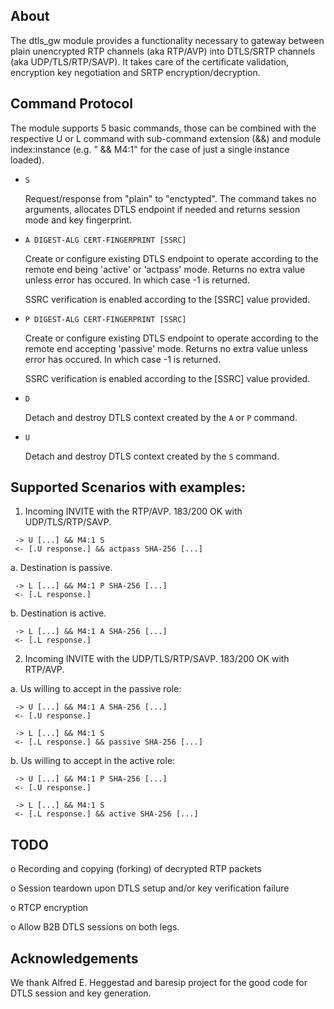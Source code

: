 ## About

The dtls_gw module provides a functionality necessary to gateway between
plain unencrypted RTP channels (aka RTP/AVP) into DTLS/SRTP channels (aka
UDP/TLS/RTP/SAVP). It takes care of the certificate validation, encryption
key negotiation and SRTP encryption/decryption.

## Command Protocol

The module supports 5 basic commands, those can be combined with the
respective U or L command with sub-command extension (&&) and module
index:instance (e.g. " && M4:1" for the case of just a single instance
loaded).

 - `S`

   Request/response from "plain" to "enctypted". The command takes no
   arguments, allocates DTLS endpoint if needed and returns session
   mode and key fingerprint.

 - `A DIGEST-ALG CERT-FINGERPRINT [SSRC]`

   Create or configure existing DTLS endpoint to operate according to the
   remote end being 'active' or 'actpass' mode. Returns no extra value unless
   error has occured. In which case -1 is returned.

   SSRC verification is enabled according to the [SSRC] value provided.

 - `P DIGEST-ALG CERT-FINGERPRINT [SSRC]`

   Create or configure existing DTLS endpoint to operate according to the
   remote end accepting 'passive' mode. Returns no extra value unless
   error has occured. In which case -1 is returned.

   SSRC verification is enabled according to the [SSRC] value provided.

 - `D`

   Detach and destroy DTLS context created by the `A` or `P` command.

 - `U`

   Detach and destroy DTLS context created by the `S` command.

## Supported Scenarios with examples:

1. Incoming INVITE with the RTP/AVP. 183/200 OK with UDP/TLS/RTP/SAVP.

```
 -> U [...] && M4:1 S
 <- [.U response.] && actpass SHA-256 [...]
```

 a. Destination is passive.

```
 -> L [...] && M4:1 P SHA-256 [...]
 <- [.L response.]
```

 b. Destination is active.

```
 -> L [...] && M4:1 A SHA-256 [...]
 <- [.L response.]
```

2. Incoming INVITE with the UDP/TLS/RTP/SAVP. 183/200 OK with RTP/AVP.

 a. Us willing to accept in the passive role:

```
 -> U [...] && M4:1 A SHA-256 [...]
 <- [.U response.]

 -> L [...] && M4:1 S
 <- [.L response.] && passive SHA-256 [...]
```

 b. Us willing to accept in the active role:

```
 -> U [...] && M4:1 P SHA-256 [...]
 <- [.U response.]

 -> L [...] && M4:1 S
 <- [.L response.] && active SHA-256 [...]
```


## TODO

 o Recording and copying (forking) of decrypted RTP packets

 o Session teardown upon DTLS setup and/or key verification failure

 o RTCP encryption

 o Allow B2B DTLS sessions on both legs.

## Acknowledgements

We thank Alfred E. Heggestad and baresip project for the good code for
DTLS session and key generation.
